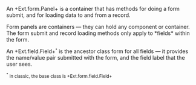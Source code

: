 <div type="expander" caption="Forms">

<p>
An +Ext.form.Panel+ is a container that has methods for doing a form submit, and for loading
data to and from a record.
</p><p>
Form panels are containers &mdash; they can hold any component or container. The form 
submit and record loading methods only apply to *fields* within the form.
</p>

</div>


<div type="expander" caption="Fields">

<p>
An +Ext.field.Field+<small><sup>&#42;</sup></small> is the ancestor class form for all fields &mdash; it provides the name/value pair
submitted with the form, and the field label that the user sees.
</p><p>
<small><sup>*</sup> In classic, the base class is +Ext.form.field.Field+</small>
</p>

</div>